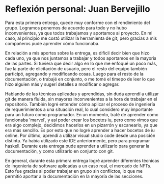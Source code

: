 # Reflexión personal: Juan Bervejillo
Para esta primera entrega, quedé muy conforme con el rendimiento del grupo. Logramos ponernos de acuerdo para todo y no hubo inconvenientes, ya que todos trabajamos y aportamos al proyecto. 
En mi caso, al principio me costó utilizar la herramienta de git, pero gracias a mis compañeros pude aprender cómo funcionaba. 

En relación a mis aportes sobre la entrega, es dificil decir bien que hizo cada uno, ya que nos juntamos a trabajar y todos aportamos en la mayoría de las partes. Si tuviera que decir algo en lo que me enfoqué un poco más, fue la parte de elicitación de usuario, pero el resto del equipo también participó, agregando y modificando cosas. Luego para el resto de la documentación, o trabajé en conjunto, o me tomé el timepo de leer lo que hizo alguien más y sugerí detalles a modificar o agregar. 

Hablando de las técnicas aplicadas y aprendidas, sin duda aprendí a utilizar git de manera fluida, sin mayores inconvenientes a la hora de trabajar en el repositorio. También logré entender cómo aplicar el proceso de ingeniería de requerimientos a una situación real, lo cual considero muy importante para un futuro como programador. 
En un momento, traté de aprender como funcionaba 'marvel', y así poder crear los bocetos iu, pero como vimos que era algo complejo, decidimos hacerlos en un pizarrón y escanearlo, ya que era más sencillo. Es por esto que no logré aprender a hacer bocetos de iu online.
Por último, aprendí a utilizar visual studio code desde una posición distinta. Ya había utilizado este IDE anteriormente, pero para programar haskell. Durante esta entrega pude aprender a utilizarlo para generar la documentación, y como utilizarlo en conjunto con git. 

En general, durante esta primera entrega logré aprender diferentes técnicas de ingeniería de software aplicadas a un caso real, el mercado de NFTs. Esto fue gracias al poder trabajar en grupo sin conflictos, lo que me permitió aportar a la documentación en la mayoría de las secciones.